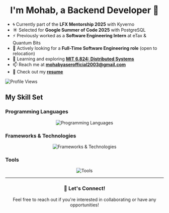 # <div align="center">I'm Mohab, a Backend Developer 🚀</div>

- 🌀 Currently part of the **LFX Mentorship 2025** with Kyverno  
- ☀️ Selected for **Google Summer of Code 2025** with PostgreSQL  
- ⚡ Previously worked as a **Software Engineering Intern** at eTax & Quantum Bits  
- 🤝 Actively looking for a **Full-Time Software Engineering role** (open to relocation)  
- 🌱 Learning and exploring **[MIT 6.824: Distributed Systems](https://www.youtube.com/playlist?list=PLrw6a1wE39_tb2fErI4-WkMbsvGQk9_UB)**  
- 📫 Reach me at **mohabyaserofficial2003@gmail.com**  
- 📢 Check out my [**resume**](https://drive.google.com/file/d/1XPV8ab7l5T3OnyRseQwZwncvXXWWdyLO/view?usp=sharing)  

![Profile Views](https://komarev.com/ghpvc/?username=Mohab96)

## My Skill Set

### Programming Languages
<div align="center">
<img src="https://skillicons.dev/icons?i=html,css,js,c,cpp,python,go" alt="Programming Languages" />
</div>

### Frameworks & Technologies
<div align="center">
<img src="https://skillicons.dev/icons?i=nodejs,django,react,docker,postgresql,mysql,redis" alt="Frameworks & Technologies" />
</div>

### Tools
<div align="center">
<img src="https://skillicons.dev/icons?i=git,linux,bash" alt="Tools" />
</div>

---

<div align="center">
<h3>💼 Let's Connect!</h3>
<p>Feel free to reach out if you're interested in collaborating or have any opportunities!</p>
</div>
